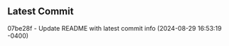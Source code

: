 
## Latest Commit
07be28f - Update README with latest commit info (2024-08-29 16:53:19 -0400) <Yunxi-Zhou>

